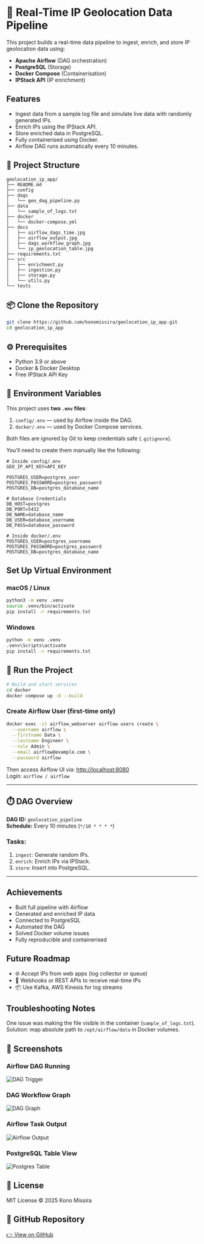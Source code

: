 # 📍 Real-Time IP Geolocation Data Pipeline

This project builds a real-time data pipeline to ingest, enrich, and store IP geolocation data using:

-   **Apache Airflow** (DAG orchestration)
-   **PostgreSQL** (Storage)
-   **Docker Compose** (Containerisation)
-   **IPStack API** (IP enrichment)

## Features

-   Ingest data from a sample log file and simulate live data with randomly generated IPs.
-   Enrich IPs using the IPStack API.
-   Store enriched data in PostgreSQL.
-   Fully containerised using Docker.
-   Airflow DAG runs automatically every 10 minutes.

## 📁 Project Structure

```
geolocation_ip_app/
├── README.md
├── config
├── dags
│   └── geo_dag_pipeline.py
├── data
│   └── sample_of_logs.txt
├── docker
│   └── docker-compose.yml
├── docs
│   ├── airflow_dags_time.jpg
│   ├── airflow_output.jpg
│   ├── dags_workflow_graph.jpg
│   └── ip_geolocation_table.jpg
├── requirements.txt
├── src
│   ├── enrichment.py
│   ├── ingestion.py
│   ├── storage.py
│   └── utils.py
└── tests
```

## 📦 Clone the Repository

```bash
git clone https://github.com/konomissira/geolocation_ip_app.git
cd geolocation_ip_app
```

## ⚙️ Prerequisites

-   Python 3.9 or above
-   Docker & Docker Desktop
-   Free IPStack API Key

## 🔐 Environment Variables

This project uses **two `.env` files**:

1. `config/.env` — used by Airflow inside the DAG.
2. `docker/.env` — used by Docker Compose services.

Both files are ignored by Git to keep credentials safe (`.gitignore`).

You’ll need to create them manually like the following:

```env
# Inside config/.env
GEO_IP_API_KEY=API_KEY

POSTGRES_USER=postgres_user
POSTGRES_PASSWORD=postgres_password
POSTGRES_DB=postgres_database_name

# Database Credentials
DB_HOST=postgres
DB_PORT=5432
DB_NAME=database_name
DB_USER=database_username
DB_PASS=database_password
```

```env
# Inside docker/.env
POSTGRES_USER=postgres_username
POSTGRES_PASSWORD=postgres_password
POSTGRES_DB=postgres_database_name
```

## Set Up Virtual Environment

### macOS / Linux

```bash
python3 -m venv .venv
source .venv/bin/activate
pip install -r requirements.txt
```

### Windows

```bash
python -m venv .venv
.venv\Scripts\activate
pip install -r requirements.txt
```

## 🐳 Run the Project

```bash
# Build and start services
cd docker
docker compose up -d --build
```

### Create Airflow User (first-time only)

```bash
docker exec -it airflow_webserver airflow users create \
  --username airflow \
  --firstname Data \
  --lastname Engineer \
  --role Admin \
  --email airflow@example.com \
  --password airflow
```

Then access Airflow UI via: [http://localhost:8080](http://localhost:8080)  
Login: `airflow / airflow`

---

## ⏱️ DAG Overview

**DAG ID:** `geolocation_pipeline`  
**Schedule:** Every 10 minutes (`*/10 * * * *`)

### Tasks:

1. `ingest`: Generate random IPs.
2. `enrich`: Enrich IPs via IPStack.
3. `store`: Insert into PostgreSQL.

---

## Achievements

-   Built full pipeline with Airflow
-   Generated and enriched IP data
-   Connected to PostgreSQL
-   Automated the DAG
-   Solved Docker volume issues
-   Fully reproducible and containerised

## Future Roadmap

-   🌐 Accept IPs from web apps (log collector or queue)
-   🔔 Webhooks or REST APIs to receive real-time IPs
-   📦 Use Kafka, AWS Kinesis for log streams

## Troubleshooting Notes

One issue was making the file visible in the container (`sample_of_logs.txt`).  
Solution: map absolute path to `/opt/airflow/data` in Docker volumes.

## 📸 Screenshots

### Airflow DAG Running

![DAG Trigger](docs/airflow_dags_time.jpg)

### DAG Workflow Graph

![DAG Graph](docs/dags_workflow_graph.jpg)

### Airflow Task Output

![Airflow Output](docs/airflow_output.jpg)

### PostgreSQL Table View

![Postgres Table](docs/ip_geolocation_table.jpg)

## 📄 License

MIT License © 2025 Kono Missira

## 🔗 GitHub Repository

[👉 View on GitHub](https://github.com/konomissira/geolocation_ip_app.git)
